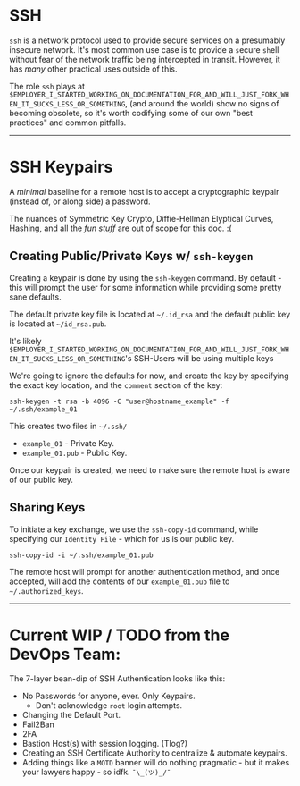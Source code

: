 # SSH

`ssh` is a network protocol used to provide secure services on a presumably insecure network. It's most common use case is to provide a `s`ecure `sh`ell without fear of the network traffic being intercepted in transit. However, it has _many_ other practical uses outside of this.

The role `ssh` plays at `$EMPLOYER_I_STARTED_WORKING_ON_DOCUMENTATION_FOR_AND_WILL_JUST_FORK_WHEN_IT_SUCKS_LESS_OR_SOMETHING`, (and around the world) show no signs of becoming obsolete, so it's worth codifying some of our own "best practices" and common pitfalls.

---

# SSH Keypairs

A _minimal_ baseline for a remote host is to accept a cryptographic keypair (instead of, or along side) a password.

The nuances of Symmetric Key Crypto, Diffie-Hellman Elyptical Curves, Hashing, and all the _fun stuff_ are out of scope for this doc. :(

## Creating Public/Private Keys w/ `ssh-keygen`

Creating a keypair is done by using the `ssh-keygen` command. By default - this will prompt the user for some information while providing some pretty sane defaults.

The default private key file is located at `~/.id_rsa` and the default public key is located at `~/id_rsa.pub`.

It's likely `$EMPLOYER_I_STARTED_WORKING_ON_DOCUMENTATION_FOR_AND_WILL_JUST_FORK_WHEN_IT_SUCKS_LESS_OR_SOMETHING`'s SSH-Users will be using multiple keys

We're going to ignore the defaults for now, and create the key by specifying the exact key location, and the `comment` section of the key:

`ssh-keygen -t rsa -b 4096 -C "user@hostname_example" -f ~/.ssh/example_01`

This creates two files in `~/.ssh/`
* `example_01` - Private Key.
* `example_01.pub` - Public Key.

Once our keypair is created, we need to make sure the remote host is aware of our public key.

## Sharing Keys

To initiate a key exchange, we use the `ssh-copy-id` command, while specifying our `Identity File` - which for us is our public key.

`ssh-copy-id -i ~/.ssh/example_01.pub`

The remote host will prompt for another authentication method, and once accepted, will add the contents of our `example_01.pub` file to `~/.authorized_keys`.

---

# Current WIP / TODO from the DevOps Team:

The 7-layer bean-dip of SSH Authentication looks like this:

* No Passwords for anyone, ever. Only Keypairs.
    * Don't acknowledge `root` login attempts.
* Changing the Default Port.
* Fail2Ban
* 2FA
* Bastion Host(s) with session logging. (Tlog?)
* Creating an SSH Certificate Authority to centralize & automate keypairs.
* Adding things like a `MOTD` banner will do nothing pragmatic - but it makes your lawyers happy - so idfk. `¯\_(ツ)_/¯`
